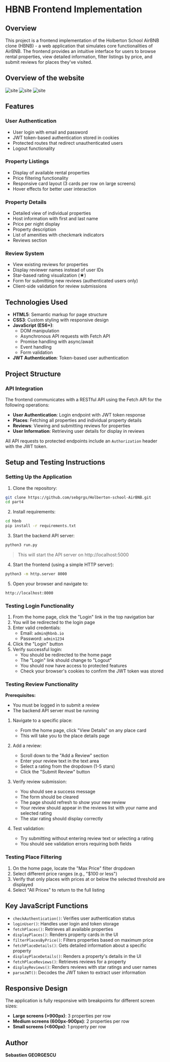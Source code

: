 # HBNB Frontend Implementation

## Overview
This project is a frontend implementation of the Holberton School AirBNB clone (HBNB) - a web application that simulates core functionalities of AirBNB. The frontend provides an intuitive interface for users to browse rental properties, view detailed information, filter listings by price, and submit reviews for places they've visited.

## Overview of the website
![site](images/show1.png)
![site](images/show.png)
![site](images/show2.png)

## Features

### User Authentication
- User login with email and password
- JWT token-based authentication stored in cookies
- Protected routes that redirect unauthenticated users
- Logout functionality

### Property Listings
- Display of available rental properties
- Price filtering functionality
- Responsive card layout (3 cards per row on large screens)
- Hover effects for better user interaction

### Property Details
- Detailed view of individual properties
- Host information with first and last name
- Price per night display
- Property description
- List of amenities with checkmark indicators
- Reviews section

### Review System
- View existing reviews for properties
- Display reviewer names instead of user IDs
- Star-based rating visualization (★)
- Form for submitting new reviews (authenticated users only)
- Client-side validation for review submissions

## Technologies Used
- **HTML5**: Semantic markup for page structure
- **CSS3**: Custom styling with responsive design
- **JavaScript (ES6+)**:
  - DOM manipulation
  - Asynchronous API requests with Fetch API
  - Promise handling with async/await
  - Event handling
  - Form validation
- **JWT Authentication**: Token-based user authentication

## Project Structure

### API Integration
The frontend communicates with a RESTful API using the Fetch API for the following operations:
- **User Authentication**: Login endpoint with JWT token response
- **Places**: Fetching all properties and individual property details
- **Reviews**: Viewing and submitting reviews for properties
- **User Information**: Retrieving user details for display in reviews

All API requests to protected endpoints include an `Authorization` header with the JWT token.

## Setup and Testing Instructions

### Setting Up the Application
1. Clone the repository:
```bash
git clone https://github.com/sebgrgs/Holberton-school-AirBNB.git
cd part4
```

2. Install requirements:
```bash
cd hbnb
pip install -r requirements.txt
```

3. Start the backend API server:
```bash
python3 run.py
```
> This will start the API server on http://localhost:5000

4. Start the frontend (using a simple HTTP server):
```bash
python3 -m http.server 8000
```

5. Open your browser and navigate to:
```
http://localhost:8000
```

### Testing Login Functionality
1. From the home page, click the "Login" link in the top navigation bar
2. You will be redirected to the login page
3. Enter valid credentials:
   - Email: `admin@hbnb.io`
   - Password: `admin1234`
4. Click the "Login" button
5. Verify successful login:
   - You should be redirected to the home page
   - The "Login" link should change to "Logout"
   - You should now have access to protected features
   - Check your browser's cookies to confirm the JWT token was stored

### Testing Review Functionality
**Prerequisites:**
- You must be logged in to submit a review
- The backend API server must be running

1. Navigate to a specific place:
   - From the home page, click "View Details" on any place card
   - This will take you to the place details page

2. Add a review:
   - Scroll down to the "Add a Review" section
   - Enter your review text in the text area
   - Select a rating from the dropdown (1-5 stars)
   - Click the "Submit Review" button

3. Verify review submission:
   - You should see a success message
   - The form should be cleared
   - The page should refresh to show your new review
   - Your review should appear in the reviews list with your name and selected rating
   - The star rating should display correctly

4. Test validation:
   - Try submitting without entering review text or selecting a rating
   - You should see validation errors requiring both fields

### Testing Place Filtering
1. On the home page, locate the "Max Price" filter dropdown
2. Select different price ranges (e.g., "$100 or less")
3. Verify that only places with prices at or below the selected threshold are displayed
4. Select "All Prices" to return to the full listing

## Key JavaScript Functions
- `checkAuthentication()`: Verifies user authentication status
- `loginUser()`: Handles user login and token storage
- `fetchPlaces()`: Retrieves all available properties
- `displayPlaces()`: Renders property cards in the UI
- `filterPlacesByPrice()`: Filters properties based on maximum price
- `fetchPlaceDetails()`: Gets detailed information about a specific property
- `displayPlaceDetails()`: Renders a property's details in the UI
- `fetchPlaceReviews()`: Retrieves reviews for a property
- `displayReviews()`: Renders reviews with star ratings and user names
- `parseJWT()`: Decodes the JWT token to extract user information

## Responsive Design
The application is fully responsive with breakpoints for different screen sizes:
- **Large screens (>900px)**: 3 properties per row
- **Medium screens (600px-900px)**: 2 properties per row
- **Small screens (<600px)**: 1 property per row

## Author
**Sebastien GEORGESCU**

